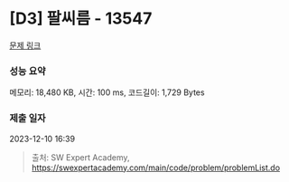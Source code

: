 # [D3] 팔씨름 - 13547 

[문제 링크](https://swexpertacademy.com/main/code/problem/problemDetail.do?contestProbId=AX6PP9G6p1sDFAS9) 

### 성능 요약

메모리: 18,480 KB, 시간: 100 ms, 코드길이: 1,729 Bytes

### 제출 일자

2023-12-10 16:39



> 출처: SW Expert Academy, https://swexpertacademy.com/main/code/problem/problemList.do